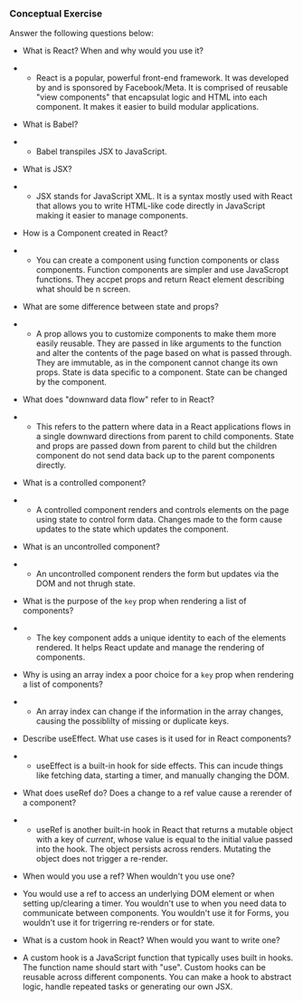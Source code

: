 ### Conceptual Exercise

Answer the following questions below:

- What is React? When and why would you use it?
- - React is a popular, powerful front-end framework. It was developed by and is sponsored by Facebook/Meta. It is comprised of reusable "view components" that encapsulat logic and HTML into each component. It makes it easier to build modular applications.

- What is Babel?
- - Babel transpiles JSX to JavaScript.

- What is JSX?
- - JSX stands for JavaScript XML. It is a syntax mostly used with React that allows you to write HTML-like code directly in JavaScript making it easier to manage components.

- How is a Component created in React?
- - You can create a component using function components or class components. Function components are simpler and use JavaScropt functions. They accpet props and return React element describing what should be n screen.

- What are some difference between state and props?
- - A prop allows you to customize components to make them more easily reusable. They are passed in like arguments to the function and alter the contents of the page based on what is passed through. They are immutable, as in the component cannot change its own props. State is data specific to a component. State can be changed by the component.

- What does "downward data flow" refer to in React?
- - This refers to the pattern where data in a React applications flows in a single downward directions from parent to child components. State and props are passed down from parent to child but the children component do not send data back up to the parent components directly.

- What is a controlled component?
- - A controlled component renders and controls elements on the page using state to control form data. Changes made to the form cause updates to the state which updates the component.

- What is an uncontrolled component?
- - An uncontrolled component renders the form but updates via the DOM and not thrugh state.

- What is the purpose of the `key` prop when rendering a list of components?
- - The key component adds a unique identity to each of the elements rendered. It helps React update and manage the rendering of components.

- Why is using an array index a poor choice for a `key` prop when rendering a list of components?
- - An array index can change if the information in the array changes, causing the possiblilty of missing or duplicate keys.

- Describe useEffect.  What use cases is it used for in React components?
- - useEffect is a built-in hook for side effects. This can incude things like fetching data, starting a timer, and manually changing the DOM.

- What does useRef do?  Does a change to a ref value cause a rerender of a component?
- - useRef is another built-in hook in React that returns a mutable object with a key of *current*, whose value is equal to the initial value passed into the hook. The object persists across renders. Mutating the object does not trigger a re-render.

- When would you use a ref? When wouldn't you use one?
- You would use a ref to access an underlying DOM element or when setting up/clearing a timer. You wouldn't use to when you need data to communicate between components. You wouldn't use it for Forms, you wouldn't use it for trigerring re-renders or for state.

- What is a custom hook in React? When would you want to write one?
- A custom hook is a JavaScript function that typically uses built in hooks. The function name should start with "use". Custom hooks can be reusable across different components. You can make a hook to abstract logic, handle repeated tasks or generating our own JSX.
